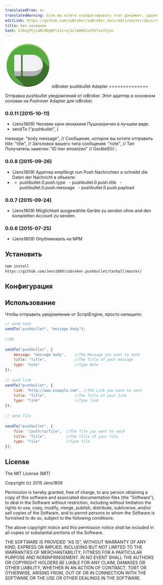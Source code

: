 ```yaml
---
translatedFrom: en
translatedWarning: Если вы хотите отредактировать этот документ, удалите поле «translationFrom», в противном случае этот документ будет снова автоматически переведен
editLink: https://github.com/ioBroker/ioBroker.docs/edit/master/docs/ru/adapterref/iobroker.pushbullet/README.md
title: без названия
hash: kJ0zgTEjLANl9bgHFl4Jz+xj3LlmAK61u53V7xo7Sjo=
---
```

![логотип](../../../en/adapterref/iobroker.pushbullet/admin/pushbullet.png) ioBroker pushbullet Adapter ==============

Отправка pushbullet уведомлений от ioBroker.
Этот адаптер в основном основан на Pushover Adapter для ioBroker.

### 0.0.11 (2015-10-11)
* (Jens1809) Человек канн монахиня Пушнахричен в лучшем виде.
* sendTo ("pushbullet", {

message: "body message", // Сообщение, которое вы хотите отправить title: "title", // Заголовок вашего типа сообщения: "note", // Тип Получатель заметки: "ID hier einsetzen" // GeräteID}) ;

### 0.0.8 (2015-09-26)
* (Jens1809) Адаптер empfängt nun Push Nachrichten и schreibt die Daten der Nachricht в объекте:
* - pushbullet.0.push.type
  - pushbullet.0.push.title
  - pushbullet.0.push.message
  - pushbullet.0.push.payload

### 0.0.7 (2015-09-24)
* (Jens1809) Möglichkeit ausgewählte Geräte zu senden ohne and den kompletten Account zu senden.

### 0.0.6 (2015-07-25)
* (Jens1809) Опубликовать на NPM

## Установить
```npm install https://github.com/Jens1809/iobroker.pushbullet/tarball/master/```

## Конфигурация
## Использование
Чтобы отправить уведомление от ScriptEngine, просто напишите:

```javascript
// send note
sendTo("pushbullet", "message body");

//OR

sendTo("pushbullet", {
    message: "message body",    //The Message you want to send
    title: "title",             //The Title of your message
    type: "note"                //Type Note
});

// send link
sendTo("pushbullet", {
    link: "http://www.example.com", //The Link you want to send
    title: "Title",             //The Title of your link
    type: "link"                //Type link
});

// send file

sendTo("pushbullet", {
    file: "/path/to/file",  //The file you want to send
    title: "Title",         //The Title of your file
    type: "file"            //Type file
});

```

## License

The MIT License (MIT)

Copyright (c) 2015 Jens1809

Permission is hereby granted, free of charge, to any person obtaining a copy
of this software and associated documentation files (the "Software"), to deal
in the Software without restriction, including without limitation the rights
to use, copy, modify, merge, publish, distribute, sublicense, and/or sell
copies of the Software, and to permit persons to whom the Software is
furnished to do so, subject to the following conditions:

The above copyright notice and this permission notice shall be included in
all copies or substantial portions of the Software.

THE SOFTWARE IS PROVIDED "AS IS", WITHOUT WARRANTY OF ANY KIND, EXPRESS OR
IMPLIED, INCLUDING BUT NOT LIMITED TO THE WARRANTIES OF MERCHANTABILITY,
FITNESS FOR A PARTICULAR PURPOSE AND NONINFRINGEMENT. IN NO EVENT SHALL THE
AUTHORS OR COPYRIGHT HOLDERS BE LIABLE FOR ANY CLAIM, DAMAGES OR OTHER
LIABILITY, WHETHER IN AN ACTION OF CONTRACT, TORT OR OTHERWISE, ARISING FROM,
OUT OF OR IN CONNECTION WITH THE SOFTWARE OR THE USE OR OTHER DEALINGS IN
THE SOFTWARE.